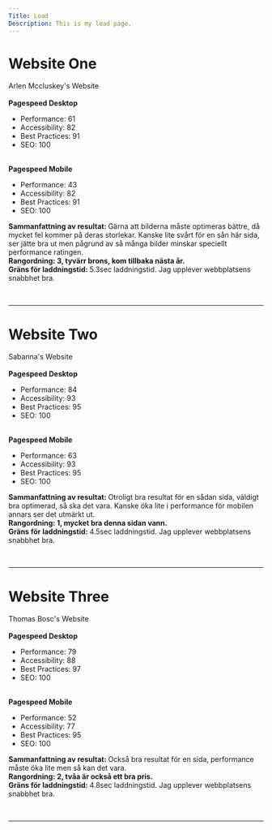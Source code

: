 ```yaml
---
Title: Load
Description: This is my load page.
---
```


<h1>Website One</h1>
<a href="https://www.arlenmccluskey.com/" style="text-decoration: none;">Arlen Mccluskey's Website</a>
<br>
<br>
<div>
  <strong>Pagespeed Desktop</strong>
 <ul>
  <li>Performance: 61</li>
  <li>Accessibility: 82</li>
  <li>Best Practices: 91</li>
  <li>SEO: 100</li>
 </ul>
 <br>
 <strong>Pagespeed Mobile</strong>
 <ul>
  <li>Performance: 43</li>
  <li>Accessibility: 82</li>
  <li>Best Practices: 91</li>
  <li>SEO: 100</li>
 </ul>

 <strong>Sammanfattning av resultat: </strong>Gärna att bilderna måste optimeras bättre, då mycket fel kommer på deras storlekar. Kanske lite svårt för en sån här sida, ser jätte bra ut men pågrund av så många bilder minskar speciellt performance ratingen.
  <br>
 <strong>Rangordning: 3, tyvärr brons, kom tillbaka nästa år.</strong>
 <br>
 <strong>Gräns för laddningstid: </strong> 5.3sec laddningstid. Jag upplever webbplatsens snabbhet bra.
</div>

<br>
<hr>

<h1>Website Two</h1>
<a href="https://www.sabanna.online/" style="text-decoration: none;">Sabanna's Website</a>
<br>
<br>

<div>
 <strong>Pagespeed Desktop</strong>
 <ul>
  <li>Performance: 84</li>
  <li>Accessibility: 93</li>
  <li>Best Practices: 95</li>
  <li>SEO: 100</li>
 </ul>
  <br>
 <strong>Pagespeed Mobile</strong>
 <ul>
  <li>Performance: 63</li>
  <li>Accessibility: 93</li>
  <li>Best Practices: 95</li>
  <li>SEO: 100</li>
 </ul>

 <strong>Sammanfattning av resultat: </strong> Otroligt bra resultat för en sådan sida, väldigt bra optimerad, så ska det vara. Kanske öka lite i performance för mobilen annars ser det utmärkt ut.
  <br>
 <strong>Rangordning: 1, mycket bra denna sidan vann.</strong>
 <br>
 <strong>Gräns för laddningstid: </strong> 4.5sec laddningstid. Jag upplever webbplatsens snabbhet bra.
</div>

<br>
<hr>

<h1>Website Three</h1>
<a href="https://thomasbosc.com/" style="text-decoration: none;">Thomas Bosc's Website</a>
<br>
<br>

<div>
 <strong>Pagespeed Desktop</strong>
 <ul>
  <li>Performance: 79</li>
  <li>Accessibility: 88</li>
  <li>Best Practices: 97</li>
  <li>SEO: 100</li>
 </ul>
 <br>
 <strong>Pagespeed Mobile</strong>
 <ul>
  <li>Performance: 52</li>
  <li>Accessibility: 77</li>
  <li>Best Practices: 95</li>
  <li>SEO: 100</li>
 </ul>

 <strong>Sammanfattning av resultat: </strong>Också bra resultat för en sida, performance måste öka lite men så kan det vara.
  <br>
 <strong>Rangordning: 2, tvåa är också ett bra pris.</strong>
 <br>
 <strong>Gräns för laddningstid: </strong> 4.8sec laddningstid. Jag upplever webbplatsens snabbhet bra.
</div>

<br>
<hr>